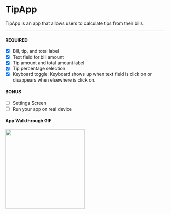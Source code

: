# TipApp
TipApp is an app that allows users to calculate tips from their bills.

---

#### REQUIRED
- [x] Bill, tip, and total label
- [x] Text field for bill amount
- [x] Tip amount and total amount label
- [x] Tip percentage selection
- [x] Keyboard toggle: Keyboard shows up when text field is click on or disappears when elsewhere is click on.

#### BONUS
- [ ] Settings Screen
- [ ] Run your app on real device

#### App Walkthrough GIF
<img src="http://g.recordit.co/FIs7LSGeiq.gif" width=250><br>
